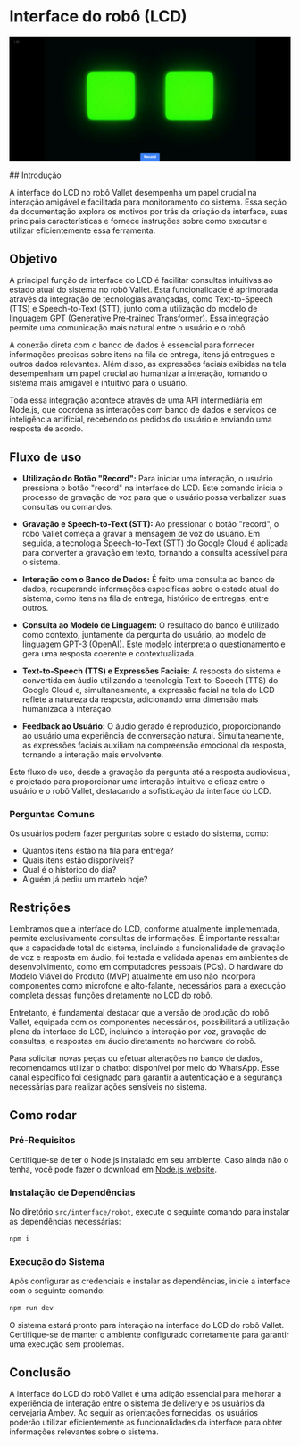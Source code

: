 # Interface do robô (LCD)

<p align="center" display="flex" width="300">

![Alt text](../../static/img/robot-ui.png)

</p>
## Introdução

A interface do LCD no robô Vallet desempenha um papel crucial na interação amigável e facilitada para monitoramento do sistema. Essa seção da documentação explora os motivos por trás da criação da interface, suas principais características e fornece instruções sobre como executar e utilizar eficientemente essa ferramenta.

## Objetivo

A principal função da interface do LCD é facilitar consultas intuitivas ao estado atual do sistema no robô Vallet. Esta funcionalidade é aprimorada através da integração de tecnologias avançadas, como Text-to-Speech (TTS) e Speech-to-Text (STT), junto com a utilização do modelo de linguagem GPT (Generative Pre-trained Transformer). Essa integração permite uma comunicação mais natural entre o usuário e o robô.

A conexão direta com o banco de dados é essencial para fornecer informações precisas sobre itens na fila de entrega, itens já entregues e outros dados relevantes. Além disso, as expressões faciais exibidas na tela desempenham um papel crucial ao humanizar a interação, tornando o sistema mais amigável e intuitivo para o usuário.

Toda essa integração acontece através de uma API intermediária em Node.js, que coordena as interações com banco de dados e serviços de inteligência artificial, recebendo os pedidos do usuário e enviando uma resposta de acordo.

## Fluxo de uso

- **Utilização do Botão "Record":**
  Para iniciar uma interação, o usuário pressiona o botão "record" na interface do LCD. Este comando inicia o processo de gravação de voz para que o usuário possa verbalizar suas consultas ou comandos.

- **Gravação e Speech-to-Text (STT):**
  Ao pressionar o botão "record", o robô Vallet começa a gravar a mensagem de voz do usuário. Em seguida, a tecnologia Speech-to-Text (STT) do Google Cloud é aplicada para converter a gravação em texto, tornando a consulta acessível para o sistema.

- **Interação com o Banco de Dados:**
  É feito uma consulta ao banco de dados, recuperando informações específicas sobre o estado atual do sistema, como itens na fila de entrega, histórico de entregas, entre outros.

- **Consulta ao Modelo de Linguagem:**
  O resultado do banco é utilizado como contexto, juntamente da pergunta do usuário, ao modelo de linguagem GPT-3 (OpenAI). Este modelo interpreta o questionamento e gera uma resposta coerente e contextualizada.

- **Text-to-Speech (TTS) e Expressões Faciais:**
  A resposta do sistema é convertida em áudio utilizando a tecnologia Text-to-Speech (TTS) do Google Cloud e, simultaneamente, a expressão facial na tela do LCD reflete a natureza da resposta, adicionando uma dimensão mais humanizada à interação.

- **Feedback ao Usuário:**
  O áudio gerado é reproduzido, proporcionando ao usuário uma experiência de conversação natural. Simultaneamente, as expressões faciais auxiliam na compreensão emocional da resposta, tornando a interação mais envolvente.

Este fluxo de uso, desde a gravação da pergunta até a resposta audiovisual, é projetado para proporcionar uma interação intuitiva e eficaz entre o usuário e o robô Vallet, destacando a sofisticação da interface do LCD.

### Perguntas Comuns

Os usuários podem fazer perguntas sobre o estado do sistema, como:

- Quantos itens estão na fila para entrega?
- Quais itens estão disponíveis?
- Qual é o histórico do dia?
- Alguém já pediu um martelo hoje?

## Restrições

Lembramos que a interface do LCD, conforme atualmente implementada, permite exclusivamente consultas de informações. É importante ressaltar que a capacidade total do sistema, incluindo a funcionalidade de gravação de voz e resposta em áudio, foi testada e validada apenas em ambientes de desenvolvimento, como em computadores pessoais (PCs). O hardware do Modelo Viável do Produto (MVP) atualmente em uso não incorpora componentes como microfone e alto-falante, necessários para a execução completa dessas funções diretamente no LCD do robô.

Entretanto, é fundamental destacar que a versão de produção do robô Vallet, equipada com os componentes necessários, possibilitará a utilização plena da interface do LCD, incluindo a interação por voz, gravação de consultas, e respostas em áudio diretamente no hardware do robô.

Para solicitar novas peças ou efetuar alterações no banco de dados, recomendamos utilizar o chatbot disponível por meio do WhatsApp. Esse canal específico foi designado para garantir a autenticação e a segurança necessárias para realizar ações sensíveis no sistema.

## Como rodar

### Pré-Requisitos

Certifique-se de ter o Node.js instalado em seu ambiente. Caso ainda não o tenha, você pode fazer o download em [Node.js website](https://nodejs.org/).

### Instalação de Dependências

No diretório `src/interface/robot`, execute o seguinte comando para instalar as dependências necessárias:

```bash
npm i
```

### Execução do Sistema

Após configurar as credenciais e instalar as dependências, inicie a interface com o seguinte comando:

```bash
npm run dev
```

O sistema estará pronto para interação na interface do LCD do robô Vallet. Certifique-se de manter o ambiente configurado corretamente para garantir uma execução sem problemas.

## Conclusão

A interface do LCD do robô Vallet é uma adição essencial para melhorar a experiência de interação entre o sistema de delivery e os usuários da cervejaria Ambev. Ao seguir as orientações fornecidas, os usuários poderão utilizar eficientemente as funcionalidades da interface para obter informações relevantes sobre o sistema.
